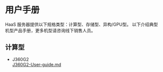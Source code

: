 # **用户手册**

HaaS 服务器提供以下规格类型：计算型、存储型、异构/GPU型。 以下介绍典型机型产品手册，更多机型请咨询线下销售人员。

## **计算型**
- J360G2  
  [J360G2-User-guide.md](https://github.com/jdcloudcom/cn/blob/cn-haas-server/documentation/Hybrid-Cloud/HaaS-Server/Operation-Guide/J360G2-User-guide.md)

